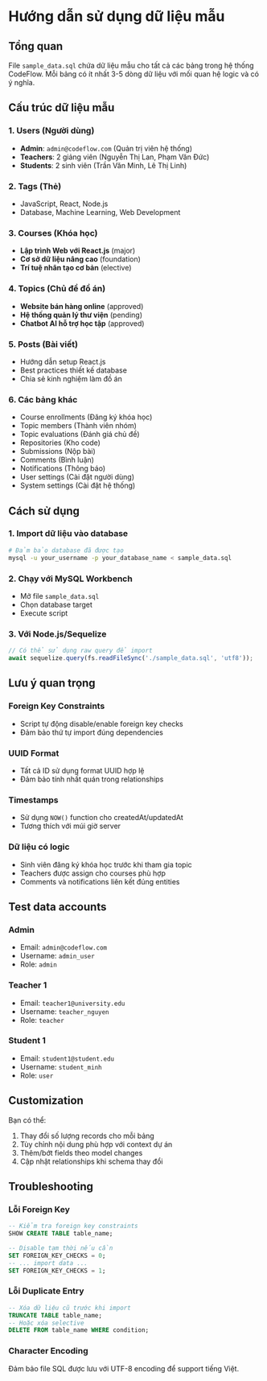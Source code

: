 # Hướng dẫn sử dụng dữ liệu mẫu

## Tổng quan
File `sample_data.sql` chứa dữ liệu mẫu cho tất cả các bảng trong hệ thống CodeFlow. Mỗi bảng có ít nhất 3-5 dòng dữ liệu với mối quan hệ logic và có ý nghĩa.

## Cấu trúc dữ liệu mẫu

### 1. Users (Người dùng)
- **Admin**: `admin@codeflow.com` (Quản trị viên hệ thống)
- **Teachers**: 2 giảng viên (Nguyễn Thị Lan, Phạm Văn Đức)
- **Students**: 2 sinh viên (Trần Văn Minh, Lê Thị Linh)

### 2. Tags (Thẻ)
- JavaScript, React, Node.js
- Database, Machine Learning, Web Development

### 3. Courses (Khóa học)
- **Lập trình Web với React.js** (major)
- **Cơ sở dữ liệu nâng cao** (foundation)
- **Trí tuệ nhân tạo cơ bản** (elective)

### 4. Topics (Chủ đề đồ án)
- **Website bán hàng online** (approved)
- **Hệ thống quản lý thư viện** (pending)
- **Chatbot AI hỗ trợ học tập** (approved)

### 5. Posts (Bài viết)
- Hướng dẫn setup React.js
- Best practices thiết kế database
- Chia sẻ kinh nghiệm làm đồ án

### 6. Các bảng khác
- Course enrollments (Đăng ký khóa học)
- Topic members (Thành viên nhóm)
- Topic evaluations (Đánh giá chủ đề)
- Repositories (Kho code)
- Submissions (Nộp bài)
- Comments (Bình luận)
- Notifications (Thông báo)
- User settings (Cài đặt người dùng)
- System settings (Cài đặt hệ thống)

## Cách sử dụng

### 1. Import dữ liệu vào database
```bash
# Đảm bảo database đã được tạo
mysql -u your_username -p your_database_name < sample_data.sql
```

### 2. Chạy với MySQL Workbench
- Mở file `sample_data.sql`
- Chọn database target
- Execute script

### 3. Với Node.js/Sequelize
```javascript
// Có thể sử dụng raw query để import
await sequelize.query(fs.readFileSync('./sample_data.sql', 'utf8'));
```

## Lưu ý quan trọng

### Foreign Key Constraints
- Script tự động disable/enable foreign key checks
- Đảm bảo thứ tự import đúng dependencies

### UUID Format
- Tất cả ID sử dụng format UUID hợp lệ
- Đảm bảo tính nhất quán trong relationships

### Timestamps
- Sử dụng `NOW()` function cho createdAt/updatedAt
- Tương thích với múi giờ server

### Dữ liệu có logic
- Sinh viên đăng ký khóa học trước khi tham gia topic
- Teachers được assign cho courses phù hợp
- Comments và notifications liên kết đúng entities

## Test data accounts

### Admin
- Email: `admin@codeflow.com`
- Username: `admin_user`
- Role: `admin`

### Teacher 1
- Email: `teacher1@university.edu`
- Username: `teacher_nguyen`
- Role: `teacher`

### Student 1
- Email: `student1@student.edu`
- Username: `student_minh`
- Role: `user`

## Customization

Bạn có thể:
1. Thay đổi số lượng records cho mỗi bảng
2. Tùy chỉnh nội dung phù hợp với context dự án
3. Thêm/bớt fields theo model changes
4. Cập nhật relationships khi schema thay đổi

## Troubleshooting

### Lỗi Foreign Key
```sql
-- Kiểm tra foreign key constraints
SHOW CREATE TABLE table_name;

-- Disable tạm thời nếu cần
SET FOREIGN_KEY_CHECKS = 0;
-- ... import data ...
SET FOREIGN_KEY_CHECKS = 1;
```

### Lỗi Duplicate Entry
```sql
-- Xóa dữ liệu cũ trước khi import
TRUNCATE TABLE table_name;
-- Hoặc xóa selective
DELETE FROM table_name WHERE condition;
```

### Character Encoding
Đảm bảo file SQL được lưu với UTF-8 encoding để support tiếng Việt. 